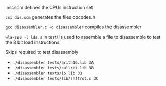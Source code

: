 inst.scm defines the CPUs instruction set

`csi dis.scm` generates the files opcodes.h

`gcc disassembler.c -o disassembler` compiles the disassembler

`wla-z80 -l lds.s` in test/ is used to assemble a file to disassemble to test the 8 bit load instructions

Skips required to test disassembly

* `./disassembler tests/arith16.lib 3A`
* `./disassembler tests/callret.lib 38`
* `./disassembler tests/io.lib 33`
* `./disassembler tests/lib/shftrot.s 3C`
